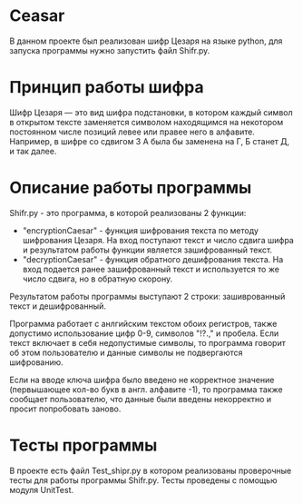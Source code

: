 # Ceasar

В данном проекте был реализован шифр Цезаря на языке python, для запуска программы нужно запустить файл Shifr.py.

# Принцип работы шифра

Шифр Цезаря — это вид шифра подстановки, в котором каждый символ в открытом тексте заменяется символом находящимся на некотором постоянном числе позиций левее или правее него в алфавите. Например, в шифре со сдвигом 3 А была бы заменена на Г, Б станет Д, и так далее.

# Описание работы программы

Shifr.py - это программа, в которой реализованы 2 функции:
+ "encryptionCaesar" - функция шифрования текста по методу шифрования Цезаря. На вход поступают текст и число сдвига шифра и результатом работы функции является зашифрованный текст.
+ "decryptionCaesar" - функция обратного дешифрования текста. На вход подается ранее зашифрованный текст и используется то же число сдвига, но в обратную скорону.

Результатом работы программы выступают 2 строки: зашиврованный текст и дешифрованный.

Программа работает с анлгийским текстом обоих регистров, также допустимо использование цифр 0-9, символов "!?.," и пробела. Если текст включает в себя недопустимые символы, то программа говорит об этом пользователю и данные символы не подвергаются шифрованию.

Если на вводе ключа шифра было введено не корректное значение (первышающее кол-во букв в англ. алфавите -1), то программа также сообщает пользователю, что данные были введены некорректно и просит попробовать заново.

# Тесты программы

В проекте есть файл Test_shipr.py в котором реализованы проверочные тесты для работы программы Shifr.py. Тесты проведены с помощью модуля UnitTest.

